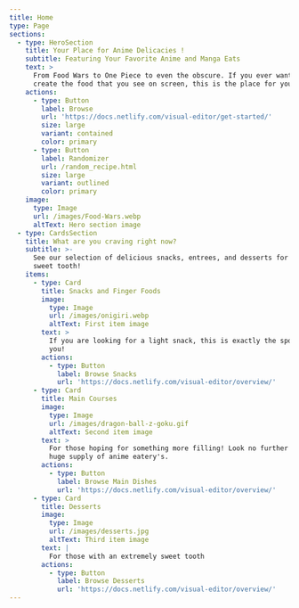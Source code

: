 ```yaml
---
title: Home
type: Page
sections:
  - type: HeroSection
    title: Your Place for Anime Delicacies !
    subtitle: Featuring Your Favorite Anime and Manga Eats
    text: >
      From Food Wars to One Piece to even the obscure. If you ever wanted to
      create the food that you see on screen, this is the place for you!
    actions:
      - type: Button
        label: Browse
        url: 'https://docs.netlify.com/visual-editor/get-started/'
        size: large
        variant: contained
        color: primary
      - type: Button
        label: Randomizer
        url: /random_recipe.html
        size: large
        variant: outlined
        color: primary
    image:
      type: Image
      url: /images/Food-Wars.webp
      altText: Hero section image
  - type: CardsSection
    title: What are you craving right now?
    subtitle: >-
      See our selection of delicious snacks, entrees, and desserts for your
      sweet tooth!
    items:
      - type: Card
        title: Snacks and Finger Foods
        image:
          type: Image
          url: /images/onigiri.webp
          altText: First item image
        text: >
          If you are looking for a light snack, this is exactly the spot for
          you!
        actions:
          - type: Button
            label: Browse Snacks
            url: 'https://docs.netlify.com/visual-editor/overview/'
      - type: Card
        title: Main Courses
        image:
          type: Image
          url: /images/dragon-ball-z-goku.gif
          altText: Second item image
        text: >
          For those hoping for something more filling! Look no further than our
          huge supply of anime eatery's.
        actions:
          - type: Button
            label: Browse Main Dishes
            url: 'https://docs.netlify.com/visual-editor/overview/'
      - type: Card
        title: Desserts
        image:
          type: Image
          url: /images/desserts.jpg
          altText: Third item image
        text: |
          For those with an extremely sweet tooth
        actions:
          - type: Button
            label: Browse Desserts
            url: 'https://docs.netlify.com/visual-editor/overview/'
---
```

